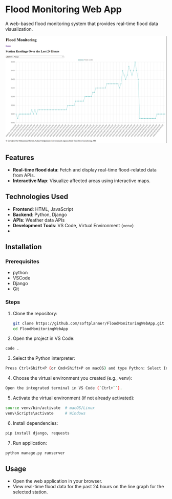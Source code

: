 # Flood Monitoring Web App

A web-based flood monitoring system that provides real-time flood data visualization.

![image alt](https://github.com/softplanner/FloodMonitoringWebApp/blob/3ed193198043e3288a6ac28b4cbca077f2f6ed74/flood_monitoring/ScreenShots/FloodMonitoring_SS.png)

## Features
- **Real-time flood data**: Fetch and display real-time flood-related data from APIs.
- **Interactive Map**: Visualize affected areas using interactive maps.

## Technologies Used
- **Frontend**: HTML, JavaScript
- **Backend**: Python, Django
- **APIs**: Weather data APIs
- **Development Tools**: VS Code, Virtual Environment (`venv`)
- 
## Installation
### Prerequisites
- python
- VSCode
- Django
- Git

### Steps
1. Clone the repository:
   ```bash
   git clone https://github.com/softplanner/FloodMonitoringWebApp.git
   cd FloodMonitoringWebApp
   ```
2. Open the project in VS Code:
   
```bash
code .
```

3. Select the Python interpreter:

```bash
Press Ctrl+Shift+P (or Cmd+Shift+P on macOS) and type Python: Select Interpreter.
```

4. Choose the virtual environment you created (e.g., venv):

```bash
Open the integrated terminal in VS Code (`Ctrl+``).
```

5. Activate the virtual environment (if not already activated):

```bash
source venv/bin/activate  # macOS/Linux
venv\Scripts\activate     # Windows
```

6. Install dependencies:

```bash
pip install django, requests
```

7. Run application:
   
```bash
python manage.py runserver
```

## Usage
- Open the web application in your browser.
- View real-time flood data for the past 24 hours on the line graph for the selected station.
